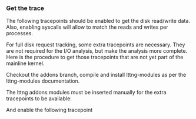### Get the trace

The following tracepoints should be enabled to get the disk read/write data. Also, enabling syscalls will allow to match the reads and writes per processes.

For full disk request tracking, some extra tracepoints are necessary. They are not required for the I/O analysis, but make the analysis more complete. Here is the procedure to get those tracepoints that are not yet part of the mainline kernel.

Checkout the addons branch, compile and install lttng-modules as per the lttng-modules documentation.

The lttng addons modules must be inserted manually for the extra tracepoints to be available:

And enable the following tracepoint